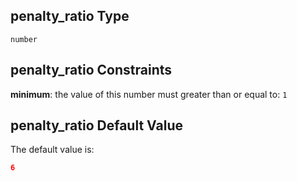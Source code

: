 ## penalty_ratio Type

`number`

## penalty_ratio Constraints

**minimum**: the value of this number must greater than or equal to: `1`

## penalty_ratio Default Value

The default value is:

```json
6
```
